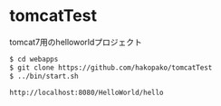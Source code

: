tomcatTest
==========

tomcat7用のhelloworldプロジェクト

```bash
$ cd webapps
$ git clone https://github.com/hakopako/tomcatTest  
$ ../bin/start.sh  
  
http://localhost:8080/HelloWorld/hello
```
  
